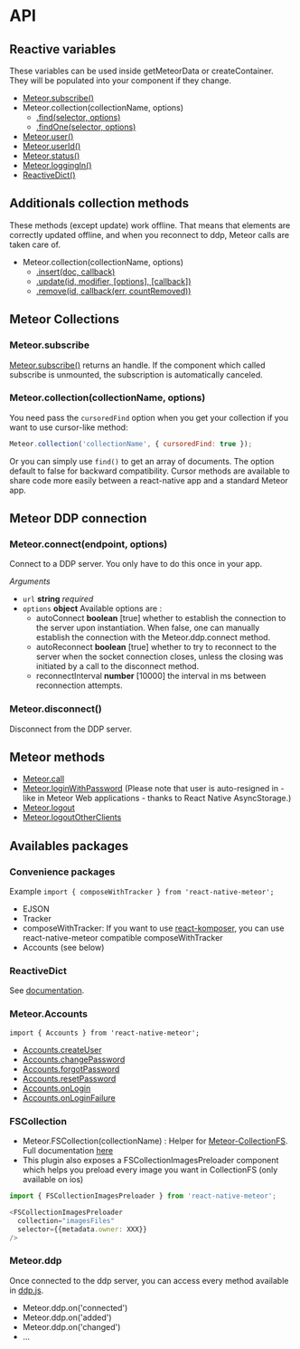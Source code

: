 # API

## Reactive variables

These variables can be used inside getMeteorData or createContainer. They will be populated into your component if they change.

- [Meteor.subscribe()](http://docs.meteor.com/#/full/meteor_subscribe)
- Meteor.collection(collectionName, options)
  - [.find(selector, options)](http://docs.meteor.com/#/full/find)
  - [.findOne(selector, options)](http://docs.meteor.com/#/full/findone)
- [Meteor.user()](http://docs.meteor.com/#/full/meteor_user)
- [Meteor.userId()](http://docs.meteor.com/#/full/meteor_userid)
- [Meteor.status()](http://docs.meteor.com/#/full/meteor_status)
- [Meteor.loggingIn()](http://docs.meteor.com/#/full/meteor_loggingin)
- [ReactiveDict()](https://atmospherejs.com/meteor/reactive-dict)

## Additionals collection methods

These methods (except update) work offline. That means that elements are correctly updated offline, and when you reconnect to ddp, Meteor calls are taken care of.

- Meteor.collection(collectionName, options)
  - [.insert(doc, callback)](http://docs.meteor.com/#/full/insert)
  - [.update(id, modifier, [options], [callback])](http://docs.meteor.com/#/full/update)
  - [.remove(id, callback(err, countRemoved))](http://docs.meteor.com/#/full/remove)

## Meteor Collections

### Meteor.subscribe

[Meteor.subscribe()](http://docs.meteor.com/#/full/meteor_subscribe) returns an handle. If the component which called subscribe is unmounted, the subscription is automatically canceled.

### Meteor.collection(collectionName, options)

You need pass the `cursoredFind` option when you get your collection if you want to use cursor-like method:

```javascript
Meteor.collection('collectionName', { cursoredFind: true });
```

Or you can simply use `find()` to get an array of documents. The option default to false for backward compatibility. Cursor methods are available to share code more easily between a react-native app and a standard Meteor app.

## Meteor DDP connection

### Meteor.connect(endpoint, options)

Connect to a DDP server. You only have to do this once in your app.

_Arguments_

- `url` **string** _required_
- `options` **object** Available options are :
  - autoConnect **boolean** [true] whether to establish the connection to the server upon instantiation. When false, one can manually establish the connection with the Meteor.ddp.connect method.
  - autoReconnect **boolean** [true] whether to try to reconnect to the server when the socket connection closes, unless the closing was initiated by a call to the disconnect method.
  - reconnectInterval **number** [10000] the interval in ms between reconnection attempts.

### Meteor.disconnect()

Disconnect from the DDP server.

## Meteor methods

- [Meteor.call](http://docs.meteor.com/#/full/meteor_call)
- [Meteor.loginWithPassword](http://docs.meteor.com/#/full/meteor_loginwithpassword) (Please note that user is auto-resigned in - like in Meteor Web applications - thanks to React Native AsyncStorage.)
- [Meteor.logout](http://docs.meteor.com/#/full/meteor_logout)
- [Meteor.logoutOtherClients](http://docs.meteor.com/#/full/meteor_logoutotherclients)

## Availables packages

### Convenience packages

Example `import { composeWithTracker } from 'react-native-meteor';`

- EJSON
- Tracker
- composeWithTracker: If you want to use [react-komposer](https://github.com/kadirahq/react-komposer), you can use react-native-meteor compatible composeWithTracker
- Accounts (see below)

### ReactiveDict

See [documentation](https://atmospherejs.com/meteor/reactive-dict).

### Meteor.Accounts

`import { Accounts } from 'react-native-meteor';`

- [Accounts.createUser](http://docs.meteor.com/#/full/accounts_createuser)
- [Accounts.changePassword](http://docs.meteor.com/#/full/accounts_forgotpassword)
- [Accounts.forgotPassword](http://docs.meteor.com/#/full/accounts_changepassword)
- [Accounts.resetPassword](http://docs.meteor.com/#/full/accounts_resetpassword)
- [Accounts.onLogin](http://docs.meteor.com/#/full/accounts_onlogin)
- [Accounts.onLoginFailure](http://docs.meteor.com/#/full/accounts_onloginfailure)

### FSCollection

- Meteor.FSCollection(collectionName) : Helper for [Meteor-CollectionFS](https://github.com/CollectionFS/Meteor-CollectionFS). Full documentation [here](https://github.com/inProgress-team/react-native-meteor/blob/master/docs/FSCollection.md)
- This plugin also exposes a FSCollectionImagesPreloader component which helps you preload every image you want in CollectionFS (only available on ios)

```javascript
import { FSCollectionImagesPreloader } from 'react-native-meteor';

<FSCollectionImagesPreloader
  collection="imagesFiles"
  selector={{metadata.owner: XXX}}
/>
```

### Meteor.ddp

Once connected to the ddp server, you can access every method available in [ddp.js](https://github.com/mondora/ddp.js/).

- Meteor.ddp.on('connected')
- Meteor.ddp.on('added')
- Meteor.ddp.on('changed')
- ...
